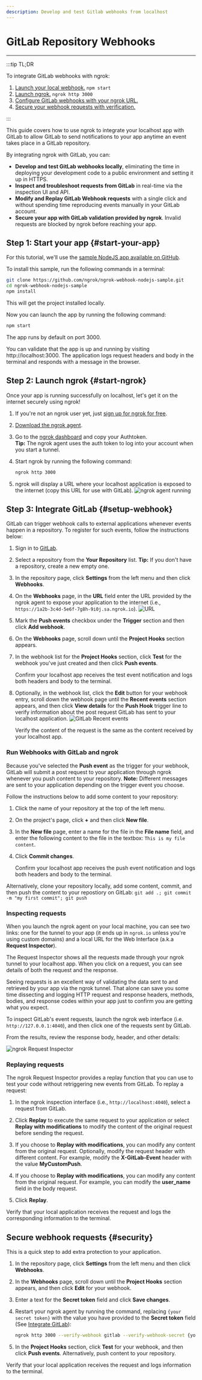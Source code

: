 ```yaml
---
description: Develop and test Gitlab webhooks from localhost
---
```


# GitLab Repository Webhooks
------------

:::tip TL;DR

To integrate GitLab webhooks with ngrok:
1. [Launch your local webhook.](#start-your-app) `npm start`
1. [Launch ngrok.](#start-ngrok) `ngrok http 3000`
1. [Configure GitLab webhooks with your ngrok URL.](#setup-webhook)
1. [Secure your webhook requests with verification.](#security)

:::


This guide covers how to use ngrok to integrate your localhost app with GitLab to allow GitLab to send notifications to your app anytime an event takes place in a GitLab repository.

By integrating ngrok with GitLab, you can:

- **Develop and test GitLab webhooks locally**, eliminating the time in deploying your development code to a public environment and setting it up in HTTPS.
- **Inspect and troubleshoot requests from GitLab** in real-time via the inspection UI and API.
- **Modify and Replay GitLab Webhook requests** with a single click and without spending time reproducing events manually in your GitLab account.
- **Secure your app with GitLab validation provided by ngrok**. Invalid requests are blocked by ngrok before reaching your app.


## **Step 1**: Start your app {#start-your-app}

For this tutorial, we'll use the [sample NodeJS app available on GitHub](https://github.com/ngrok/ngrok-webhook-nodejs-sample). 

To install this sample, run the following commands in a terminal:

```bash
git clone https://github.com/ngrok/ngrok-webhook-nodejs-sample.git
cd ngrok-webhook-nodejs-sample
npm install
```

This will get the project installed locally.

Now you can launch the app by running the following command: 

```bash
npm start
```

The app runs by default on port 3000. 

You can validate that the app is up and running by visiting http://localhost:3000. The application logs request headers and body in the terminal and responds with a message in the browser.


## **Step 2**: Launch ngrok {#start-ngrok}

Once your app is running successfully on localhost, let's get it on the internet securely using ngrok! 

1. If you're not an ngrok user yet, just [sign up for ngrok for free](https://ngrok.com/signup).

1. [Download the ngrok agent](https://ngrok.com/download).

1. Go to the [ngrok dashboard](https://dashboard.ngrok.com) and copy your Authtoken. <br />
    **Tip:** The ngrok agent uses the auth token to log into your account when you start a tunnel.
    
1. Start ngrok by running the following command:
    ```bash
    ngrok http 3000
    ```

1. ngrok will display a URL where your localhost application is exposed to the internet (copy this URL for use with GitLab).
    ![ngrok agent running](/img/integrations/launch_ngrok_tunnel.png)


## **Step 3**: Integrate  GitLab {#setup-webhook}

GitLab can trigger webhook calls to external applications whenever events happen in a repository. To register for such events, follow the instructions below:

1. Sign in to [GitLab](https://gitlab.com).

1. Select a repository from the **Your Repository** list.
    **Tip:** If you don't have a repository, create a new empty one.

1. In the repository page, click **Settings** from the left menu and then click **Webhooks**.

1. On the **Webhooks** page, in the **URL** field enter the URL provided by the ngrok agent to expose your application to the internet (i.e., `https://1a2b-3c4d-5e6f-7g8h-9i0j.sa.ngrok.io`).
    ![URL](img/ngrok_url_configuration_gitlab.png)

1. Mark the **Push events** checkbox under the **Trigger** section and then click **Add webhook**.

1. On the **Webhooks** page, scroll down until the **Project Hooks** section appears.

1. In the webhook list for the **Project Hooks** section, click **Test** for the webhook you've just created and then click **Push events**.

    Confirm your localhost app receives the test event notification and logs both headers and body to the terminal.

1. Optionally, in the webhook list, click the **Edit** button for your webhook entry, scroll down the webhook page until the **Recent events** section appears, and then click **View details** for the **Push Hook** trigger line to verify information about the post request GitLab has sent to your localhost application.
    ![GitLab Recent events](img/review_gitlab_recent_events.png)

    Verify the content of the request is the same as the content received by your localhost app.


### Run Webhooks with GitLab and ngrok

Because you've selected the **Push event** as the trigger for your webhook, GitLab will submit a post request to your application through ngrok whenever you push content to your repository.
    **Note:** Different messages are sent to your application depending on the trigger event you choose.

Follow the instructions below to add some content to your repository:

1. Click the name of your repository at the top of the left menu.

1. On the project's page, click **+** and then click **New file**.

1. In the **New file** page, enter a name for the file in the **File name** field, and enter the following content to the file in the textbox:
    `This is my file content`.

1. Click **Commit changes**.

    Confirm your localhost app receives the push event notification and logs both headers and body to the terminal.

Alternatively, clone your repository locally, add some content, commit, and then push the content to your repostiory on GitLab:
    `git add .; git commit -m "my first commit"; git push`


### Inspecting requests

When you launch the ngrok agent on your local machine, you can see two links: one for the tunnel to your app (it ends up in `ngrok.io` unless you're using custom domains) and a local URL for the Web Interface (a.k.a **Request Inspector**).

The Request Inspector shows all the requests made through your ngrok tunnel to your localhost app. When you click on a request, you can see details of both the request and the response.

Seeing requests is an excellent way of validating the data sent to and retrieved by your app via the ngrok tunnel. That alone can save you some time dissecting and logging HTTP request and response headers, methods, bodies, and response codes within your app just to confirm you are getting what you expect.

To inspect GitLab's event requests, launch the ngrok web interface (i.e. `http://127.0.0.1:4040`), and then click one of the requests sent by GitLab.

From the results, review the response body, header, and other details:

![ngrok Request Inspector](img/ngrok_introspection_gitlab_hooks.png)


### Replaying requests

The ngrok Request Inspector provides a replay function that you can use to test your code without retriggering new events from GitLab. To replay a request:

1. In the ngrok inspection interface (i.e., `http://localhost:4040`), select a request from GitLab.

1. Click **Replay** to execute the same request to your application or select **Replay with modifications** to modify the content of the original request before sending the request.

1. If you choose to **Replay with modifications**, you can modify any content from the original request. Optionally, modify the request header with different content. For example, modify the **X-GitLab-Event** header with the value **MyCustomPush**.

1. If you choose to **Replay with modifications**, you can modify any content from the original request. For example, you can modify the **user_name** field in the body request.

1. Click **Replay**.

Verify that your local application receives the request and logs the corresponding information to the terminal.


## Secure webhook requests {#security}

This is a quick step to add extra protection to your application.

1. In the repository page, click **Settings** from the left menu and then click **Webhooks**.

1. In the **Webhooks** page, scroll down until the **Project Hooks** section appears, and then click **Edit** for your webhook.

1. Enter a text for the **Secret token** field and click **Save changes**.

1. Restart your ngrok agent by running the command, replacing `{your secret token}` with the value you have provided to the **Secret token** field (See [Integrate  GitLab](#setup-webhook)):
    ```bash
    ngrok http 3000 --verify-webhook gitlab --verify-webhook-secret {your secret token}
    ```

1. In the **Project Hooks** section, click **Test** for your webhook, and then click **Push events**. Alternatively, push content to your repository.

Verify that your local application receives the request and logs information to the terminal.
